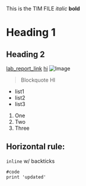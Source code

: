 This is the TIM FILE
*italic*
**bold**
# Heading 1
## Heading 2
[lab_report_link](https://timothychu99.github.io/cse15l-lab-reports)
[hi](pika.jpg)
![Image](http://url/a.png)
> Blockquote
> HI
* list1
* list2
* list3
1. One
2. Two
3. Three

Horizontal rule:
---

`inline` w/ backticks

```
#code
print 'updated'
```
